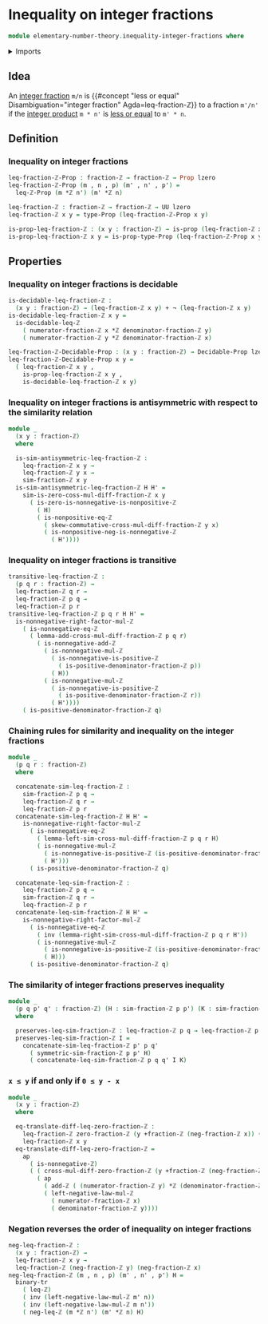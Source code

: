 # Inequality on integer fractions

```agda
module elementary-number-theory.inequality-integer-fractions where
```

<details><summary>Imports</summary>

```agda
open import elementary-number-theory.addition-integer-fractions
open import elementary-number-theory.addition-integers
open import elementary-number-theory.addition-positive-and-negative-integers
open import elementary-number-theory.cross-multiplication-difference-integer-fractions
open import elementary-number-theory.difference-integers
open import elementary-number-theory.inequality-integers
open import elementary-number-theory.integer-fractions
open import elementary-number-theory.integers
open import elementary-number-theory.multiplication-integers
open import elementary-number-theory.multiplication-positive-and-negative-integers
open import elementary-number-theory.nonnegative-integers
open import elementary-number-theory.nonpositive-integers
open import elementary-number-theory.positive-and-negative-integers
open import elementary-number-theory.positive-integers
open import elementary-number-theory.strict-inequality-integers

open import foundation.binary-transport
open import foundation.action-on-identifications-functions
open import foundation.cartesian-product-types
open import foundation.coproduct-types
open import foundation.decidable-propositions
open import foundation.dependent-pair-types
open import foundation.function-types
open import foundation.identity-types
open import foundation.negation
open import foundation.propositions
open import foundation.transport-along-identifications
open import foundation.universe-levels
```

</details>

## Idea

An [integer fraction](elementary-number-theory.integer-fractions.md) `m/n` is
{{#concept "less or equal" Disambiguation="integer fraction" Agda=leq-fraction-ℤ}}
to a fraction `m'/n'` if the
[integer product](elementary-number-theory.multiplication-integers.md) `m * n'`
is [less or equal](elementary-number-theory.inequality-integers.md) to `m' * n`.

## Definition

### Inequality on integer fractions

```agda
leq-fraction-ℤ-Prop : fraction-ℤ → fraction-ℤ → Prop lzero
leq-fraction-ℤ-Prop (m , n , p) (m' , n' , p') =
  leq-ℤ-Prop (m *ℤ n') (m' *ℤ n)

leq-fraction-ℤ : fraction-ℤ → fraction-ℤ → UU lzero
leq-fraction-ℤ x y = type-Prop (leq-fraction-ℤ-Prop x y)

is-prop-leq-fraction-ℤ : (x y : fraction-ℤ) → is-prop (leq-fraction-ℤ x y)
is-prop-leq-fraction-ℤ x y = is-prop-type-Prop (leq-fraction-ℤ-Prop x y)
```

## Properties

### Inequality on integer fractions is decidable

```agda
is-decidable-leq-fraction-ℤ :
  (x y : fraction-ℤ) → (leq-fraction-ℤ x y) + ¬ (leq-fraction-ℤ x y)
is-decidable-leq-fraction-ℤ x y =
  is-decidable-leq-ℤ
    ( numerator-fraction-ℤ x *ℤ denominator-fraction-ℤ y)
    ( numerator-fraction-ℤ y *ℤ denominator-fraction-ℤ x)

leq-fraction-ℤ-Decidable-Prop : (x y : fraction-ℤ) → Decidable-Prop lzero
leq-fraction-ℤ-Decidable-Prop x y =
  ( leq-fraction-ℤ x y ,
    is-prop-leq-fraction-ℤ x y ,
    is-decidable-leq-fraction-ℤ x y)
```

### Inequality on integer fractions is antisymmetric with respect to the similarity relation

```agda
module _
  (x y : fraction-ℤ)
  where

  is-sim-antisymmetric-leq-fraction-ℤ :
    leq-fraction-ℤ x y →
    leq-fraction-ℤ y x →
    sim-fraction-ℤ x y
  is-sim-antisymmetric-leq-fraction-ℤ H H' =
    sim-is-zero-coss-mul-diff-fraction-ℤ x y
      ( is-zero-is-nonnegative-is-nonpositive-ℤ
        ( H)
        ( is-nonpositive-eq-ℤ
          ( skew-commutative-cross-mul-diff-fraction-ℤ y x)
          ( is-nonpositive-neg-is-nonnegative-ℤ
            ( H'))))
```

### Inequality on integer fractions is transitive

```agda
transitive-leq-fraction-ℤ :
  (p q r : fraction-ℤ) →
  leq-fraction-ℤ q r →
  leq-fraction-ℤ p q →
  leq-fraction-ℤ p r
transitive-leq-fraction-ℤ p q r H H' =
  is-nonnegative-right-factor-mul-ℤ
    ( is-nonnegative-eq-ℤ
      ( lemma-add-cross-mul-diff-fraction-ℤ p q r)
        ( is-nonnegative-add-ℤ
          ( is-nonnegative-mul-ℤ
            ( is-nonnegative-is-positive-ℤ
              ( is-positive-denominator-fraction-ℤ p))
            ( H))
          ( is-nonnegative-mul-ℤ
            ( is-nonnegative-is-positive-ℤ
              ( is-positive-denominator-fraction-ℤ r))
            ( H'))))
    ( is-positive-denominator-fraction-ℤ q)
```

### Chaining rules for similarity and inequality on the integer fractions

```agda
module _
  (p q r : fraction-ℤ)
  where

  concatenate-sim-leq-fraction-ℤ :
    sim-fraction-ℤ p q →
    leq-fraction-ℤ q r →
    leq-fraction-ℤ p r
  concatenate-sim-leq-fraction-ℤ H H' =
    is-nonnegative-right-factor-mul-ℤ
      ( is-nonnegative-eq-ℤ
        ( lemma-left-sim-cross-mul-diff-fraction-ℤ p q r H)
        ( is-nonnegative-mul-ℤ
          ( is-nonnegative-is-positive-ℤ (is-positive-denominator-fraction-ℤ p))
          ( H')))
      ( is-positive-denominator-fraction-ℤ q)

  concatenate-leq-sim-fraction-ℤ :
    leq-fraction-ℤ p q →
    sim-fraction-ℤ q r →
    leq-fraction-ℤ p r
  concatenate-leq-sim-fraction-ℤ H H' =
    is-nonnegative-right-factor-mul-ℤ
      ( is-nonnegative-eq-ℤ
        ( inv (lemma-right-sim-cross-mul-diff-fraction-ℤ p q r H'))
        ( is-nonnegative-mul-ℤ
          ( is-nonnegative-is-positive-ℤ (is-positive-denominator-fraction-ℤ r))
          ( H)))
      ( is-positive-denominator-fraction-ℤ q)
```

### The similarity of integer fractions preserves inequality

```agda
module _
  (p q p' q' : fraction-ℤ) (H : sim-fraction-ℤ p p') (K : sim-fraction-ℤ q q')
  where

  preserves-leq-sim-fraction-ℤ : leq-fraction-ℤ p q → leq-fraction-ℤ p' q'
  preserves-leq-sim-fraction-ℤ I =
    concatenate-sim-leq-fraction-ℤ p' p q'
      ( symmetric-sim-fraction-ℤ p p' H)
      ( concatenate-leq-sim-fraction-ℤ p q q' I K)
```

### `x ≤ y` if and only if `0 ≤ y - x`

```agda
module _
  (x y : fraction-ℤ)
  where

  eq-translate-diff-leq-zero-fraction-ℤ :
    leq-fraction-ℤ zero-fraction-ℤ (y +fraction-ℤ (neg-fraction-ℤ x)) ＝
    leq-fraction-ℤ x y
  eq-translate-diff-leq-zero-fraction-ℤ =
    ap
      ( is-nonnegative-ℤ)
      ( ( cross-mul-diff-zero-fraction-ℤ (y +fraction-ℤ (neg-fraction-ℤ x))) ∙
        ( ap
          ( add-ℤ ( (numerator-fraction-ℤ y) *ℤ (denominator-fraction-ℤ x)))
          ( left-negative-law-mul-ℤ
            ( numerator-fraction-ℤ x)
            ( denominator-fraction-ℤ y))))
```

### Negation reverses the order of inequality on integer fractions

```agda
neg-leq-fraction-ℤ :
  (x y : fraction-ℤ) →
  leq-fraction-ℤ x y →
  leq-fraction-ℤ (neg-fraction-ℤ y) (neg-fraction-ℤ x)
neg-leq-fraction-ℤ (m , n , p) (m' , n' , p') H =
  binary-tr
    ( leq-ℤ)
    ( inv (left-negative-law-mul-ℤ m' n))
    ( inv (left-negative-law-mul-ℤ m n'))
    ( neg-leq-ℤ (m *ℤ n') (m' *ℤ n) H)
```
